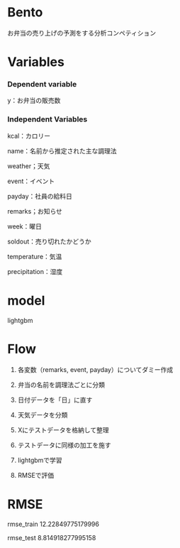 # Bento

お弁当の売り上げの予測をする分析コンペティション

# Variables
### Dependent variable
y：お弁当の販売数
### Independent Variables
kcal：カロリー

name：名前から推定された主な調理法

weather；天気

event：イベント

payday：社員の給料日

remarks；お知らせ

week：曜日

soldout：売り切れたかどうか

temperature：気温

precipitation：湿度

# model
lightgbm


# Flow
1. 各変数（remarks, event, payday）についてダミー作成

2. 弁当の名前を調理法ごとに分類

3. 日付データを「日」に直す

4. 天気データを分類

5. Xにテストデータを格納して整理

6. テストデータに同様の加工を施す

7. lightgbmで学習

8. RMSEで評価

# RMSE

rmse_train 12.22849775179996

rmse_test 8.814918277995158
